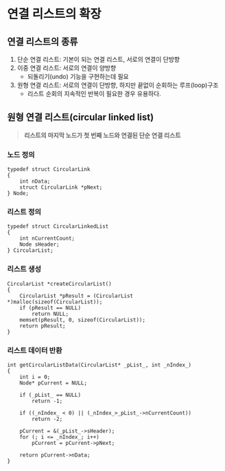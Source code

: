 # 연결 리스트의 확장
## 연결 리스트의 종류
1. 단순 연결 리스트: 기본이 되는 연결 리스트, 서로의 연결이 단방향
2. 이중 연결 리스트: 서로의 연결이 양방향
   - 되돌리기(undo) 기능을 구현하는데 필요
3. 원형 연결 리스트: 서로의 연결이 단방향, 하지만 끝없이 순회하는 루프(loop)구조
   - 리스트 순회의 지속적인 반복이 필요한 경우 유용하다.

## 원형 연결 리스트(circular linked list)
> **리스트의 마지막 노드가 첫 번째 노드와 연결된 단순 연결 리스트**  

### 노드 정의  
    typedef struct CircularLink
    {
        int nData;
        struct CircularLink *pNext;
    } Node;
### 리스트 정의
    typedef struct CircularLinkedList
    {
        int nCurrentCount;
        Node sHeader;
    } CircularList;

### 리스트 생성
    CircularList *createCircularList()
    {
        CircularList *pResult = (CircularList *)malloc(sizeof(CircularList));
        if (pResult == NULL)
            return NULL;
        memset(pResult, 0, sizeof(CircularList));
        return pResult;
    }

### 리스트 데이터 반환
    int getCircularListData(CircularList* _pList_, int _nIndex_)
    {
        int i = 0;
        Node* pCurrent = NULL;

        if (_pList_ == NULL)
            return -1;
        
        if ((_nIndex_ < 0) || (_nIndex_>_pList_->nCurrentCount))
            return -2;
        
        pCurrent = &(_pList_->sHeader);
        for (; i <= _nIndex_; i++)
            pCurrent = pCurrent->pNext;
        
        return pCurrent->nData;
    }